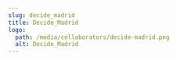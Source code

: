 ```yaml
---
slug: decide_madrid
title: Decide_Madrid
logo:
  path: /media/collaborators/decide-madrid.png
  alt: Decide_Madrid
---
```

